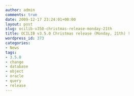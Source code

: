 ```yaml
---
author: admin
comments: true
date: 2009-12-17 23:24:01+00:00
layout: post
slug: ocilib-v350-christmas-release-monday-21th
title: OCILIB v3.5.0 Christmas release (Monday, 21th) !
wordpress_id: 373
categories:
- News
tags:
- 3.5.0
- change
- database
- object
- oracle
- query
- release
---
```


